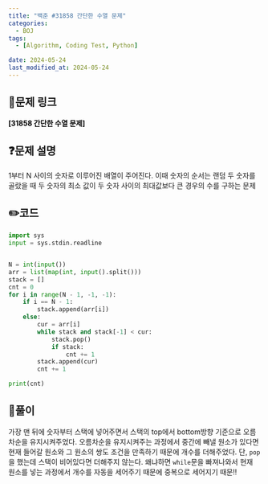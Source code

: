 ```yaml
---
title: "백준 #31858 간단한 수열 문제"
categories:
  - BOJ
tags:
  - [Algorithm, Coding Test, Python]

date: 2024-05-24
last_modified_at: 2024-05-24
---
```


## :link:문제 링크

<a href="https://www.acmicpc.net/problem/31858" style="text-decoration:none; color:black; font-weight:bold" target="_blank">[31858 간단한 수열 문제]</a>

## :question:문제 설명

1부터 N 사이의 숫자로 이루어진 배열이 주어진다. 이때 숫자의 순서는 랜덤
두 숫자를 골랐을 때 두 숫자의 최소 값이 두 숫자 사이의 최대값보다 큰 경우의 수를 구하는 문제

## :pencil2:코드

```python
import sys
input = sys.stdin.readline


N = int(input())
arr = list(map(int, input().split()))
stack = []
cnt = 0
for i in range(N - 1, -1, -1):
    if i == N - 1:
        stack.append(arr[i])
    else:
        cur = arr[i]
        while stack and stack[-1] < cur:
            stack.pop()
            if stack:
                cnt += 1
        stack.append(cur)
        cnt += 1

print(cnt)
```

## :memo:풀이

가장 맨 뒤에 숫자부터 스택에 넣어주면서 스택의 top에서 bottom방향 기준으로 오름차순을 유지시켜주었다.
오름차순을 유지시켜주는 과정에서 중간에 빼낼 원소가 있다면 현재 들어갈 원소와 그 원소의 쌍도 조건을 만족하기 때문에 개수를 더해주었다.
단, `pop`을 했는데 스택이 비어있다면 더해주지 않는다. 왜냐하면 `while`문을 빠져나와서 현재 원소를 넣는 과정에서 개수를 자동을 세어주기 때문에 중복으로 세어지기 때문!!
